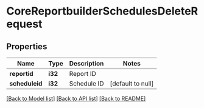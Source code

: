 # CoreReportbuilderSchedulesDeleteRequest

## Properties

Name | Type | Description | Notes
------------ | ------------- | ------------- | -------------
**reportid** | **i32** | Report ID | 
**scheduleid** | **i32** | Schedule ID | [default to null]

[[Back to Model list]](../README.md#documentation-for-models) [[Back to API list]](../README.md#documentation-for-api-endpoints) [[Back to README]](../README.md)


